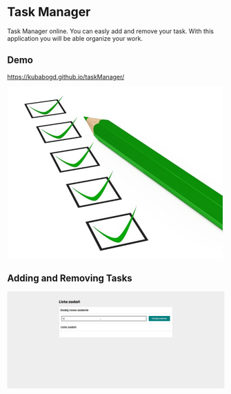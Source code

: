 # Task Manager
Task Manager online. You can easly add and remove your task. With this application you will be able organize your work.

## Demo
https://kubabogd.github.io/taskManager/

![Task Manager](images/share3.jpg)



## Adding and Removing Tasks
 
![Task Manager Gif](images/taskManager2.gif)

